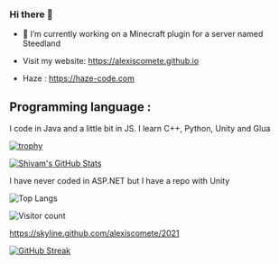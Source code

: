 ### Hi there 👋

- 🔭 I’m currently working on a Minecraft plugin for a server named Steedland

- Visit my website: https://alexiscomete.github.io

- Haze : https://haze-code.com

## Programming language :

I code in Java and a little bit in JS.
I learn C++, Python, Unity and Glua

[![trophy](https://github-profile-trophy.vercel.app/?username=Alexiscomete)](https://github.com/ryo-ma/github-profile-trophy)

[![Shivam's GitHub Stats](https://github-readme-stats.vercel.app/api?username=Alexiscomete&show_icons=true)](https://github.com/shivam0110)

I have never coded in ASP.NET but I have a repo with Unity

![Top Langs](https://github-readme-stats.vercel.app/api/top-langs/?username=Alexiscomete&show_icons=true)

![Visitor count](https://visitor-badge.laobi.icu/badge?page_id=Alexiscomete.Alexiscomete)

https://skyline.github.com/alexiscomete/2021

[![GitHub Streak](http://github-readme-streak-stats.herokuapp.com?user=Alexiscomete&theme=dark)](https://git.io/streak-stats)

<!--
**Alexiscomete/Alexiscomete** is a ✨ _special_ ✨ repository because its `README.md` (this file) appears on your GitHub profile.

Here are some ideas to get you started:

- 🔭 I’m currently working on ...
- 🌱 I’m currently learning ...
- 👯 I’m looking to collaborate on ...
- 🤔 I’m looking for help with ...
- 💬 Ask me about ...
- 📫 How to reach me: ...
- 😄 Pronouns: ...
- ⚡ Fun fact: ...
-->
